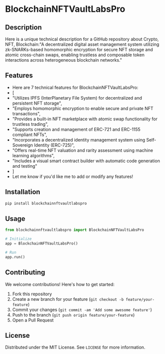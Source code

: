 # BlockchainNFTVaultLabsPro

## Description

Here is a unique technical description for a GitHub repository about Crypto, NFT, Blockchain:"A decentralized digital asset management system utilizing zk-SNARKs-based homomorphic encryption for secure NFT storage and atomic cross-chain swaps, enabling trustless and composable token interactions across heterogeneous blockchain networks."

## Features

- Here are 7 technical features for BlockchainNFTVaultLabsPro:
- [
- "Utilizes IPFS (InterPlanetary File System) for decentralized and persistent NFT storage",
- "Employs homomorphic encryption to enable secure and private NFT transactions",
- "Provides a built-in NFT marketplace with atomic swap functionality for trustless trading",
- "Supports creation and management of ERC-721 and ERC-1155 compliant NFTs",
- "Incorporates a decentralized identity management system using Self-Sovereign Identity (ERC-725)",
- "Offers real-time NFT valuation and rarity assessment using machine learning algorithms",
- "Includes a visual smart contract builder with automatic code generation and testing"
- ]
- Let me know if you'd like me to add or modify any features!
## Installation

```bash
pip install blockchainnftvaultlabspro
```

## Usage

```python
from blockchainnftvaultlabspro import BlockchainNFTVaultLabsPro

# Initialize
app = BlockchainNFTVaultLabsPro()

# Run
app.run()
```

## Contributing

We welcome contributions! Here's how to get started:

1. Fork this repository
2. Create a new branch for your feature (`git checkout -b feature/your-feature`)
3. Commit your changes (`git commit -am 'Add some awesome feature'`)
4. Push to the branch (`git push origin feature/your-feature`)
5. Open a Pull Request

## License

Distributed under the MIT License. See `LICENSE` for more information.
